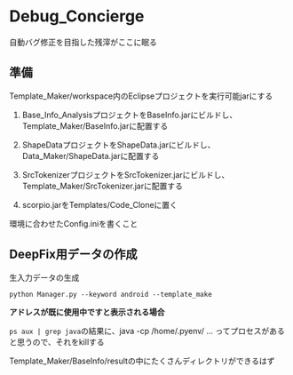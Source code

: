 # Debug_Concierge
自動バグ修正を目指した残滓がここに眠る

## 準備
Template_Maker/workspace内のEclipseプロジェクトを実行可能jarにする

1. Base_Info_AnalysisプロジェクトをBaseInfo.jarにビルドし、Template_Maker/BaseInfo.jarに配置する

1. ShapeDataプロジェクトをShapeData.jarにビルドし、Data_Maker/ShapeData.jarに配置する

1. SrcTokenizerプロジェクトをSrcTokenizer.jarにビルドし、Template_Maker/SrcTokenizer.jarに配置する

1. scorpio.jarをTemplates/Code_Cloneに置く

環境に合わせたConfig.iniを書くこと

## DeepFix用データの作成
生入力データの生成
```
python Manager.py --keyword android --template_make
```

**アドレスが既に使用中ですと表示される場合**

`ps aux | grep java`の結果に、java -cp /home/.pyenv/ ... ってプロセスがあると思うので、それをkillする

Template_Maker/BaseInfo/resultの中にたくさんディレクトリができるはず


